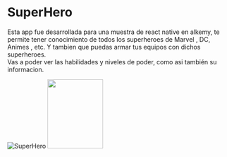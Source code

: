 # SuperHero

<p>Esta app fue desarrollada para una muestra de react native en alkemy, te permite tener conocimiento de todos los superheroes de Marvel , DC, Animes , etc. Y tambien que puedas armar tus equipos con dichos superheroes.
<br/>Vas a poder ver las habilidades y niveles de poder, como asi también su informacion.</p>

![SuperHero](https://imgur.com/Gg9Ejio.gif)
<img src="https://imgur.com/Gg9Ejio.gif" width="50%" height="20%" style={{margin:5rem}} />
